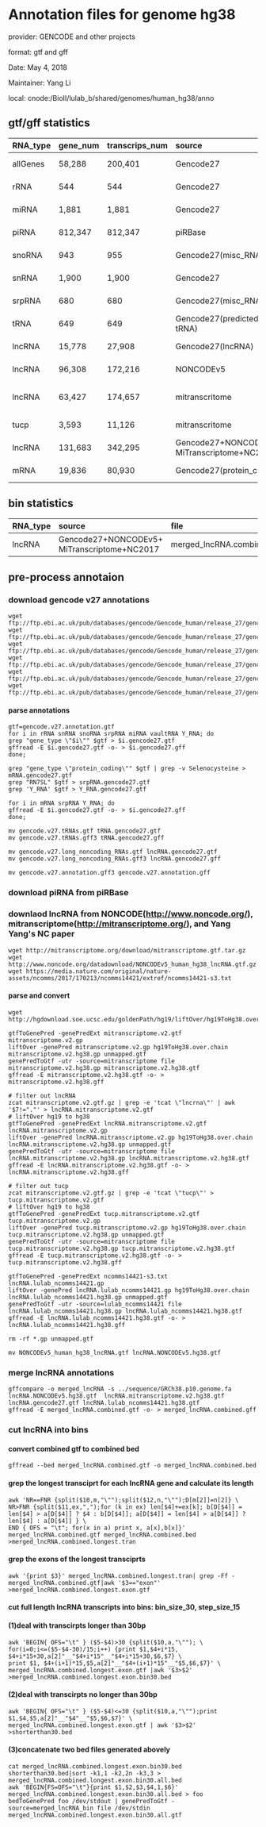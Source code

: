 # Annotation files for genome hg38
provider: GENCODE and other projects

format: gtf and gff

Date: May 4, 2018

Maintainer: Yang Li

local: cnode:/BioII/lulab_b/shared/genomes/human_hg38/anno


## gtf/gff statistics

| **RNA_type** | **gene_num** | **transcrips_num** | **source** | **file** | **Date** | **Download/Processed** | **Note** |
| :------- |:-------|:------|:-----|:---------|:-----|:-----|:------|
| allGenes | 58,288 | 200,401 | Gencode27 | gencode.v27.annotation.gtf / gencode.v27.annotation.gff | 2018.5.4 | [D/D](#download-gencode-v27-annotations) ||
| rRNA  | 544 | 544 | Gencode27 | rRNA.gencode27.gtf / rRNA.gencode27.gff | 2018.5.4 | [P/P](#parse-annotations) | |
| miRNA | 1,881 | 1,881 | Gencode27 | miRNA.gencode27.gtf / miRNA.gencode27.gff | 2018.5.4 | [P/P](#parse-annotations) | |
| piRNA | 812,347 | 812,347 | piRBase | piRNA.piRBase.hg38.gtf / piRNA.piRBase.hg38.gff | 2018.5.4 | [D/D](#download-piRNA-from-piRBase) ||
| snoRNA | 943 | 955 | Gencode27(misc_RNA) | snoRNA.gencode27.gtf / snoRNA.gencode27.gtf | 2018.5.4 | [P/P](#parse-annotations) ||
| snRNA | 1,900 | 1,900 | Gencode27 | snRNA.gencode27.gtf / snRNA.gencode27.gtf | 2018.5.4 | [P/P](#parse-annotations) ||
| srpRNA | 680 | 680 | Gencode27(misc_RNA) | srpRNA.gencode27.gtf / srpRNA.gencode27.gff | 2018.5.4 | [P/P](#parse-annotations) ||
| tRNA | 649 | 649 | Gencode27(predicted tRNA) | tRNA.gencode27.gtf / tRNA.gencode27.gff | 2018.5.4 | [D/D](#download-gencode-v27-annotations) ||
| lncRNA | 15,778 | 27,908 | Gencode27(lncRNA) | lncRNA.gencode27.gtf / lncRNA.gencode27.gff | 2018.5.4 | [D/D](#download-gencode-v27-annotations) ||
| lncRNA | 96,308 | 172,216 | NONCODEv5 | lncRNA.NONCODEv5.hg38.gtf / lncRNA.NONCODEv5.hg38.gff | 2018.5.4 | [P/P](#parse-and-convert) ||
| lncRNA | 63,427 | 174,657 | mitranscritome | lncRNA.mitranscriptome.v2.hg38.gtf / lncRNA.mitranscriptome.v2.hg38.gff | 2018.5.4 | [P/P](#parse-and-convert) ||
| tucp | 3,593 | 11,126 | mitranscritome | tucp.mitranscriptome.v2.hg38.gtf / tucp.mitranscriptome.v2.hg38.gff | 2018.5.4 | [P/P](#parse-and-convert) ||
| lncRNA | 131,683| 342,295 | Gencode27+NONCODEv5+ MiTranscriptome+NC2017 | merged_lncRNA.combined.gtf / merged_lncRNA.combined.gff | 2018.5.4 | [P/P](#parse-and-convert) ||
| mRNA | 19,836 | 80,930 | Gencode27(protein_coding) | mRNA.gencode27.gtf / mRNA.gencode27.gff | 2018.5.4 | [P/P](#parse-annotations) ||


## bin statistics

| **RNA_type** | **source** | **file** | **Date** | **Download/Processed** | **Note** |
| :------- |:-----|:---------|:-----|:-----|:------|
| lncRNA | Gencode27+NONCODEv5+ MiTranscriptome+NC2017 | merged_lncRNA.combined.longest.exon.bin30.all.bed | 2018.5.4 | [P](#cut-lncRNA-into-bins) | |

## pre-process annotaion
### download gencode v27 annotations

```
wget ftp://ftp.ebi.ac.uk/pub/databases/gencode/Gencode_human/release_27/gencode.v27.annotation.gtf.gz
wget ftp://ftp.ebi.ac.uk/pub/databases/gencode/Gencode_human/release_27/gencode.v27.annotation.gff3.gz
wget ftp://ftp.ebi.ac.uk/pub/databases/gencode/Gencode_human/release_27/gencode.v27.long_noncoding_RNAs.gtf.gz
wget ftp://ftp.ebi.ac.uk/pub/databases/gencode/Gencode_human/release_27/gencode.v27.long_noncoding_RNAs.gff3.gz
wget ftp://ftp.ebi.ac.uk/pub/databases/gencode/Gencode_human/release_27/gencode.v27.tRNAs.gtf.gz
wget ftp://ftp.ebi.ac.uk/pub/databases/gencode/Gencode_human/release_27/gencode.v27.tRNAs.gff3.gz
```

#### parse annotations

```
gtf=gencode.v27.annotation.gtf
for i in rRNA snRNA snoRNA srpRNA miRNA vaultRNA Y_RNA; do
grep "gene_type \"$i\"" $gtf > $i.gencode27.gtf
gffread -E $i.gencode27.gtf -o- > $i.gencode27.gff
done;

grep "gene_type \"protein_coding\"" $gtf | grep -v Selenocysteine > mRNA.gencode27.gtf
grep "RN7SL" $gtf > srpRNA.gencode27.gtf
grep 'Y_RNA' $gtf > Y_RNA.gencode27.gtf

for i in mRNA srpRNA Y_RNA; do
gffread -E $i.gencode27.gtf -o- > $i.gencode27.gff
done;

mv gencode.v27.tRNAs.gtf tRNA.gencode27.gtf
mv gencode.v27.tRNAs.gff3 tRNA.gencode27.gff

mv gencode.v27.long_noncoding_RNAs.gtf lncRNA.gencode27.gtf
mv gencode.v27.long_noncoding_RNAs.gff3 lncRNA.gencode27.gff

mv gencode.v27.annotation.gff3 gencode.v27.annotation.gff
```

### download piRNA from piRBase

### downlaod lncRNA from NONCODE(http://www.noncode.org/), mitranscriptome(http://mitranscriptome.org/), and Yang Yang's NC paper

```
wget http://mitranscriptome.org/download/mitranscriptome.gtf.tar.gz
wget http://www.noncode.org/datadownload/NONCODEv5_human_hg38_lncRNA.gtf.gz
wget https://media.nature.com/original/nature-assets/ncomms/2017/170213/ncomms14421/extref/ncomms14421-s3.txt
```

#### parse and convert
```
wget http://hgdownload.soe.ucsc.edu/goldenPath/hg19/liftOver/hg19ToHg38.over.chain.gz

gtfToGenePred -genePredExt mitranscriptome.v2.gtf mitranscriptome.v2.gp
liftOver -genePred mitranscriptome.v2.gp hg19ToHg38.over.chain mitranscriptome.v2.hg38.gp unmapped.gtf
genePredToGtf -utr -source=mitranscriptome file mitranscriptome.v2.hg38.gp mitranscriptome.v2.hg38.gtf
gffread -E mitranscriptome.v2.hg38.gtf -o- > mitranscriptome.v2.hg38.gff

# filter out lncRNA
zcat mitranscriptome.v2.gtf.gz | grep -e 'tcat \"lncrna\"' | awk '$7!="."' > lncRNA.mitranscriptome.v2.gtf
# liftOver hg19 to hg38
gtfToGenePred -genePredExt lncRNA.mitranscriptome.v2.gtf lncRNA.mitranscriptome.v2.gp
liftOver -genePred lncRNA.mitranscriptome.v2.gp hg19ToHg38.over.chain lncRNA.mitranscriptome.v2.hg38.gp unmapped.gtf
genePredToGtf -utr -source=mitranscriptome file lncRNA.mitranscriptome.v2.hg38.gp lncRNA.mitranscriptome.v2.hg38.gtf
gffread -E lncRNA.mitranscriptome.v2.hg38.gtf -o- > lncRNA.mitranscriptome.v2.hg38.gff

# filter out tucp
zcat mitranscriptome.v2.gtf.gz | grep -e 'tcat \"tucp\"' > tucp.mitranscriptome.v2.gtf
# liftOver hg19 to hg38
gtfToGenePred -genePredExt tucp.mitranscriptome.v2.gtf tucp.mitranscriptome.v2.gp
liftOver -genePred tucp.mitranscriptome.v2.gp hg19ToHg38.over.chain tucp.mitranscriptome.v2.hg38.gp unmapped.gtf
genePredToGtf -utr -source=mitranscriptome file tucp.mitranscriptome.v2.hg38.gp tucp.mitranscriptome.v2.hg38.gtf
gffread -E tucp.mitranscriptome.v2.hg38.gtf -o- > tucp.mitranscriptome.v2.hg38.gff

gtfToGenePred -genePredExt ncomms14421-s3.txt lncRNA.lulab_ncomms14421.gp
liftOver -genePred lncRNA.lulab_ncomms14421.gp hg19ToHg38.over.chain lncRNA.lulab_ncomms14421.hg38.gp unmapped.gtf
genePredToGtf -utr -source=lulab_ncomms14421 file lncRNA.lulab_ncomms14421.hg38.gp lncRNA.lulab_ncomms14421.hg38.gtf
gffread -E lncRNA.lulab_ncomms14421.hg38.gtf -o- > lncRNA.lulab_ncomms14421.hg38.gff

rm -rf *.gp unmapped.gtf

mv NONCODEv5_human_hg38_lncRNA.gtf lncRNA.NONCODEv5.hg38.gtf
```

### merge lncRNA annotations

```
gffcompare -o merged_lncRNA -s ../sequence/GRCh38.p10.genome.fa lncRNA.NONCODEv5.hg38.gtf  lncRNA.mitranscriptome.v2.hg38.gtf  lncRNA.gencode27.gtf lncRNA.lulab_ncomms14421.hg38.gtf
gffread -E merged_lncRNA.combined.gtf -o- > merged_lncRNA.combined.gff
```

### cut lncRNA into bins
#### convert combined gtf to combined bed
```
gffread --bed merged_lncRNA.combined.gtf -o merged_lncRNA.combined.bed
```
#### grep the longest transciprt for each lncRNA gene and calculate its length
```
awk 'NR==FNR {split($10,m,"\"");split($12,n,"\"");D[m[2]]=n[2]} \
NR>FNR {split($11,ex,",");for (k in ex) len[$4]+=ex[k]; b[D[$4]] = len[$4] > a[D[$4]] ? $4 : b[D[$4]]; a[D[$4]] = len[$4] > a[D[$4]] ? len[$4] : a[D[$4]] } \
END { OFS = "\t"; for(x in a) print x, a[x],b[x]}' merged_lncRNA.combined.gtf merged_lncRNA.combined.bed >merged_lncRNA.combined.longest.tran
```
#### grep the exons of the longest transciprts
```
awk '{print $3}' merged_lncRNA.combined.longest.tran| grep -Ff - merged_lncRNA.combined.gtf|awk '$3=="exon"' >merged_lncRNA.combined.longest.exon.gtf
```
#### cut full length lncRNA transcripts into bins: bin_size_30, step_size_15
#### (1)deal with transcirpts longer than 30bp
```
awk 'BEGIN{ OFS="\t" } ($5-$4)>30 {split($10,a,"\""); \
for(i=0;i<=($5-$4-30)/15;i++) {print $1,$4+i*15, $4+i*15+30,a[2]"__"$4+i*15"__"$4+i*15+30,$6,$7} \
print $1, $4+(i+1)*15,$5,a[2]"__"$4+(i+1)*15"__"$5,$6,$7}' \
merged_lncRNA.combined.longest.exon.gtf |awk '$3>$2' >merged_lncRNA.combined.longest.exon.bin30.bed
```

#### (2)deal with transcirpts no longer than 30bp
```
awk 'BEGIN{ OFS="\t" } ($5-$4)<=30 {split($10,a,"\"");print $1,$4,$5,a[2]"__"$4"__"$5,$6,$7}' \
merged_lncRNA.combined.longest.exon.gtf | awk '$3>$2' >shorterthan30.bed
```
#### (3)concatenate two bed files generated abovely
```
cat merged_lncRNA.combined.longest.exon.bin30.bed shorterthan30.bed|sort -k1,1 -k2,2n -k3,3 > merged_lncRNA.combined.longest.exon.bin30.all.bed
awk 'BEGIN{FS=OFS="\t"}{print $1,$2,$3,$4,1,$6}' merged_lncRNA.combined.longest.exon.bin30.all.bed > foo
bedToGenePred foo /dev/stdout | genePredToGtf -source=merged_lncRNA_bin file /dev/stdin merged_lncRNA.combined.longest.exon.bin30.all.gtf
```
